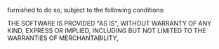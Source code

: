 furnished to do so, subject to the following conditions:

THE SOFTWARE IS PROVIDED "AS IS", WITHOUT WARRANTY OF ANY KIND, EXPRESS OR
IMPLIED, INCLUDING BUT NOT LIMITED TO THE WARRANTIES OF MERCHANTABILITY,